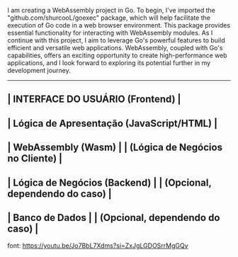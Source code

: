 I am creating a WebAssembly project in Go. To begin, I've imported the "github.com/shurcooL/goexec" package, which will help facilitate the execution of Go code in a web browser environment. This package provides essential functionality for interacting with WebAssembly modules. As I continue with this project, I aim to leverage Go's powerful features to build efficient and versatile web applications. WebAssembly, coupled with Go's capabilities, offers an exciting opportunity to create high-performance web applications, and I look forward to exploring its potential further in my development journey.

-----------------------------------------------------
|        INTERFACE DO USUÁRIO (Frontend)           |
-----------------------------------------------------
|        Lógica de Apresentação (JavaScript/HTML)  |
-----------------------------------------------------
|        WebAssembly (Wasm)                        |
|       (Lógica de Negócios no Cliente)           |
-----------------------------------------------------
|        Lógica de Negócios (Backend)              |
|          (Opcional, dependendo do caso)          |
-----------------------------------------------------
|        Banco de Dados                            |
|           (Opcional, dependendo do caso)         |
-----------------------------------------------------


font: https://youtu.be/Jo7BbL7Xdms?si=ZxJgLGDOSrrMgGQv


